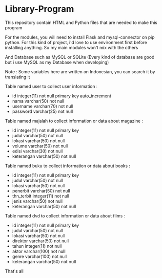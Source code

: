 # Library-Program
This repository contain HTML and Python files that are needed to make this program

For the modules, you will need to install Flask and mysql-connector on pip python. For this kind of project, i'd love to use environment first before installing anything. So my main modules won't mix with the others

And Database such as MySQL or SQLite (Every kind of database are good but i use MySQL as my Database when developing)

Note : Some variables here are written on Indonesian, you can search it by translating it

Table named user to collect user information :
- id integer(11) not null primary key auto_increment
- nama varchar(50) not null
- username varchar(70) not null
- password varchar(25) not null

Table named majalah to collect information or data about magazine :
- id integer(11) not null primary key
- judul varchar(50) not null
- lokasi varchar(50) not null
- volume varchar(50) not null
- edisi varchar(30) not null
- keterangan varchar(50) not null

Table named buku to collect information or data about books :
- id integer(11) not null primary key
- judul varchar(50) not null
- lokasi varchar(50) not null
- penerbit varchar(50) not null
- thn_terbit integer(11) not null
- jenis varchar(50) not null
- keterangan varchar(50) not null

Table named dvd to collect information or data about films :
- id integer(11) not null primary key
- judul varchar(50) not null
- lokasi varchar(50) not null
- direktor varchar(50) not null
- tahun integer(11) not null
- aktor varchar(100) not null
- genre varchar(100) not null
- keterangan varchar(50) not null

That's all
